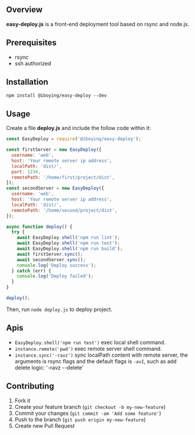Overview
--------

**easy-deploy.js** is a front-end deployment tool based on rsync and node.js.

Prerequisites
-------------

* rsync
* ssh authorized

Installation
------------

```
npm install @iboying/easy-deploy --dev
```

Usage
-----

Create a file **deploy.js** and include the follow code within it:

```javascript
const EasyDeploy = require('@iboying/easy-deploy');

const firstServer = new EasyDeploy({
  username: 'web',
  host: 'Your remote server ip address',
  localPath: 'dist/',
  port: 1234,
  remotePath: '/home/first/project/dist',
});
const secondServer = new EasyDeploy({
  username: 'web',
  host: 'Your remote server ip address',
  localPath: 'dist/',
  remotePath: '/home/second/project/dist',
});

async function deploy() {
  try {
    await EasyDeploy.shell('npm run lint');
    await EasyDeploy.shell('npm run test');
    await EasyDeploy.shell('npm run build');
    await firstServer.sync();
    await secondServer.sync();
    console.log('Deploy success');
  } catch (err) {
    console.log('Deploy failed');
  }
}

deploy();
```

Then, run `node deploy.js` to deploy project.

Apis
----

- `EasyDeploy.shell('npm run test')` exec local shell command.
- `instance.remote('pwd')` exec remote server shell command.
- `instance.sync('-ravz')` sync localPath content with remote server, the arguments is rsync flags and the default flags is `-avI`, such as add delete logic: '-ravz --delete'

Contributing
-------------

1. Fork it
2. Create your feature branch (`git checkout -b my-new-feature`)
3. Commit your changes (`git commit -am 'Add some feature'`)
4. Push to the branch (`git push origin my-new-feature`)
5. Create new Pull Request
